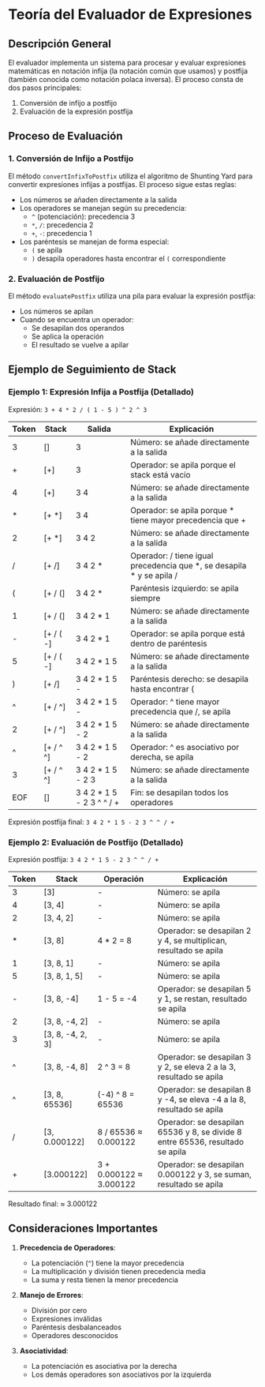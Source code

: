 # Teoría del Evaluador de Expresiones

## Descripción General

El evaluador implementa un sistema para procesar y evaluar expresiones matemáticas en notación infija (la notación común que usamos) y postfija (también conocida como notación polaca inversa). El proceso consta de dos pasos principales:

1. Conversión de infijo a postfijo
2. Evaluación de la expresión postfija

## Proceso de Evaluación

### 1. Conversión de Infijo a Postfijo

El método `convertInfixToPostfix` utiliza el algoritmo de Shunting Yard para convertir expresiones infijas a postfijas. El proceso sigue estas reglas:

- Los números se añaden directamente a la salida
- Los operadores se manejan según su precedencia:
  - `^` (potenciación): precedencia 3
  - `*`, `/`: precedencia 2
  - `+`, `-`: precedencia 1
- Los paréntesis se manejan de forma especial:
  - `(` se apila
  - `)` desapila operadores hasta encontrar el `(` correspondiente

### 2. Evaluación de Postfijo

El método `evaluatePostfix` utiliza una pila para evaluar la expresión postfija:
- Los números se apilan
- Cuando se encuentra un operador:
  - Se desapilan dos operandos
  - Se aplica la operación
  - El resultado se vuelve a apilar

## Ejemplo de Seguimiento de Stack

### Ejemplo 1: Expresión Infija a Postfija (Detallado)

Expresión: `3 + 4 * 2 / ( 1 - 5 ) ^ 2 ^ 3`

| Token | Stack | Salida | Explicación |
|-------|-------|--------|-------------|
| 3     | []    | 3      | Número: se añade directamente a la salida |
| +     | [+]   | 3      | Operador: se apila porque el stack está vacío |
| 4     | [+]   | 3 4    | Número: se añade directamente a la salida |
| *     | [+ *] | 3 4    | Operador: se apila porque * tiene mayor precedencia que + |
| 2     | [+ *] | 3 4 2  | Número: se añade directamente a la salida |
| /     | [+ /] | 3 4 2 * | Operador: / tiene igual precedencia que *, se desapila * y se apila / |
| (     | [+ / (] | 3 4 2 * | Paréntesis izquierdo: se apila siempre |
| 1     | [+ / (] | 3 4 2 * 1 | Número: se añade directamente a la salida |
| -     | [+ / ( -] | 3 4 2 * 1 | Operador: se apila porque está dentro de paréntesis |
| 5     | [+ / ( -] | 3 4 2 * 1 5 | Número: se añade directamente a la salida |
| )     | [+ /] | 3 4 2 * 1 5 - | Paréntesis derecho: se desapila hasta encontrar ( |
| ^     | [+ / ^] | 3 4 2 * 1 5 - | Operador: ^ tiene mayor precedencia que /, se apila |
| 2     | [+ / ^] | 3 4 2 * 1 5 - 2 | Número: se añade directamente a la salida |
| ^     | [+ / ^ ^] | 3 4 2 * 1 5 - 2 | Operador: ^ es asociativo por derecha, se apila |
| 3     | [+ / ^ ^] | 3 4 2 * 1 5 - 2 3 | Número: se añade directamente a la salida |
| EOF   | []    | 3 4 2 * 1 5 - 2 3 ^ ^ / + | Fin: se desapilan todos los operadores |

Expresión postfija final: `3 4 2 * 1 5 - 2 3 ^ ^ / +`

### Ejemplo 2: Evaluación de Postfijo (Detallado)

Expresión postfija: `3 4 2 * 1 5 - 2 3 ^ ^ / +`

| Token | Stack | Operación | Explicación |
|-------|-------|-----------|-------------|
| 3     | [3]   | -         | Número: se apila |
| 4     | [3, 4]| -         | Número: se apila |
| 2     | [3, 4, 2] | -     | Número: se apila |
| *     | [3, 8] | 4 * 2 = 8 | Operador: se desapilan 2 y 4, se multiplican, resultado se apila |
| 1     | [3, 8, 1] | -     | Número: se apila |
| 5     | [3, 8, 1, 5] | -     | Número: se apila |
| -     | [3, 8, -4] | 1 - 5 = -4 | Operador: se desapilan 5 y 1, se restan, resultado se apila |
| 2     | [3, 8, -4, 2] | -     | Número: se apila |
| 3     | [3, 8, -4, 2, 3] | - | Número: se apila |
| ^     | [3, 8, -4, 8] | 2 ^ 3 = 8 | Operador: se desapilan 3 y 2, se eleva 2 a la 3, resultado se apila |
| ^     | [3, 8, 65536] | (-4) ^ 8 = 65536 | Operador: se desapilan 8 y -4, se eleva -4 a la 8, resultado se apila |
| /     | [3, 0.000122] | 8 / 65536 ≈ 0.000122 | Operador: se desapilan 65536 y 8, se divide 8 entre 65536, resultado se apila |
| +     | [3.000122] | 3 + 0.000122 ≈ 3.000122 | Operador: se desapilan 0.000122 y 3, se suman, resultado se apila |

Resultado final: ≈ 3.000122

## Consideraciones Importantes

1. **Precedencia de Operadores**:
   - La potenciación (`^`) tiene la mayor precedencia
   - La multiplicación y división tienen precedencia media
   - La suma y resta tienen la menor precedencia

2. **Manejo de Errores**:
   - División por cero
   - Expresiones inválidas
   - Paréntesis desbalanceados
   - Operadores desconocidos

3. **Asociatividad**:
   - La potenciación es asociativa por la derecha
   - Los demás operadores son asociativos por la izquierda 